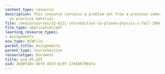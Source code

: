```yaml
---
content_type: resource
description: This resource contains a problem set from a previous semester, provided
  as practice material.
file: /media/courses/22-611j-introduction-to-plasma-physics-i-fall-2006/3bd0fa0c46f64d748c9f17e68670647a_ps4_05.pdf
file_type: application/pdf
learning_resource_types:
- Assignments
ocw_type: OCWFile
parent_title: Assignments
parent_type: CourseSection
resourcetype: Document
title: ps4_05.pdf
uid: 3bd0fa0c-46f6-4d74-8c9f-17e68670647a
---
```

